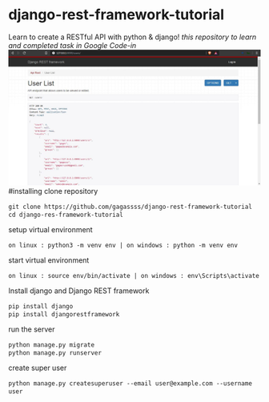 # django-rest-framework-tutorial
Learn to create a RESTful API with python &amp; django!
*this repository to learn and completed task in Google Code-in*
![alt text](/result.JPG)
#installing
clone repository
```
git clone https://github.com/gagassss/django-rest-framework-tutorial
cd django-res-framework-tutorial
```
setup virtual environment
```
on linux : python3 -m venv env | on windows : python -m venv env
```
start virtual environment
```
on linux : source env/bin/activate | on windows : env\Scripts\activate
```
Install django and Django REST framework
```
pip install django
pip install djangorestframework
```
run the server
```
python manage.py migrate
python manage.py runserver
```
create super user
```
python manage.py createsuperuser --email user@example.com --username user
```